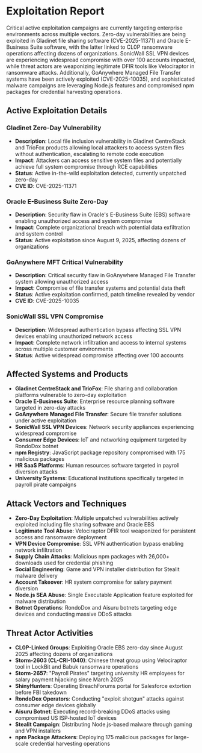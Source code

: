 # Exploitation Report

Critical active exploitation campaigns are currently targeting enterprise environments across multiple vectors. Zero-day vulnerabilities are being exploited in Gladinet file sharing software (CVE-2025-11371) and Oracle E-Business Suite software, with the latter linked to CL0P ransomware operations affecting dozens of organizations. SonicWall SSL VPN devices are experiencing widespread compromise with over 100 accounts impacted, while threat actors are weaponizing legitimate DFIR tools like Velociraptor in ransomware attacks. Additionally, GoAnywhere Managed File Transfer systems have been actively exploited (CVE-2025-10035), and sophisticated malware campaigns are leveraging Node.js features and compromised npm packages for credential harvesting operations.

## Active Exploitation Details

### Gladinet Zero-Day Vulnerability
- **Description**: Local file inclusion vulnerability in Gladinet CentreStack and TrioFox products allowing local attackers to access system files without authentication, escalating to remote code execution
- **Impact**: Attackers can access sensitive system files and potentially achieve full system compromise through RCE capabilities
- **Status**: Active in-the-wild exploitation detected, currently unpatched zero-day
- **CVE ID**: CVE-2025-11371

### Oracle E-Business Suite Zero-Day
- **Description**: Security flaw in Oracle's E-Business Suite (EBS) software enabling unauthorized access and system compromise
- **Impact**: Complete organizational breach with potential data exfiltration and system control
- **Status**: Active exploitation since August 9, 2025, affecting dozens of organizations

### GoAnywhere MFT Critical Vulnerability
- **Description**: Critical security flaw in GoAnywhere Managed File Transfer system allowing unauthorized access
- **Impact**: Compromise of file transfer systems and potential data theft
- **Status**: Active exploitation confirmed, patch timeline revealed by vendor
- **CVE ID**: CVE-2025-10035

### SonicWall SSL VPN Compromise
- **Description**: Widespread authentication bypass affecting SSL VPN devices enabling unauthorized network access
- **Impact**: Complete network infiltration and access to internal systems across multiple customer environments
- **Status**: Active widespread compromise affecting over 100 accounts

## Affected Systems and Products

- **Gladinet CentreStack and TrioFox**: File sharing and collaboration platforms vulnerable to zero-day exploitation
- **Oracle E-Business Suite**: Enterprise resource planning software targeted in zero-day attacks
- **GoAnywhere Managed File Transfer**: Secure file transfer solutions under active exploitation
- **SonicWall SSL VPN Devices**: Network security appliances experiencing widespread compromise
- **Consumer Edge Devices**: IoT and networking equipment targeted by RondoDox botnet
- **npm Registry**: JavaScript package repository compromised with 175 malicious packages
- **HR SaaS Platforms**: Human resources software targeted in payroll diversion attacks
- **University Systems**: Educational institutions specifically targeted in payroll pirate campaigns

## Attack Vectors and Techniques

- **Zero-Day Exploitation**: Multiple unpatched vulnerabilities actively exploited including file sharing software and Oracle EBS
- **Legitimate Tool Abuse**: Velociraptor DFIR tool weaponized for persistent access and ransomware deployment
- **VPN Device Compromise**: SSL VPN authentication bypass enabling network infiltration
- **Supply Chain Attacks**: Malicious npm packages with 26,000+ downloads used for credential phishing
- **Social Engineering**: Game and VPN installer distribution for Stealit malware delivery
- **Account Takeover**: HR system compromise for salary payment diversion
- **Node.js SEA Abuse**: Single Executable Application feature exploited for malware distribution
- **Botnet Operations**: RondoDox and Aisuru botnets targeting edge devices and conducting massive DDoS attacks

## Threat Actor Activities

- **CL0P-Linked Groups**: Exploiting Oracle EBS zero-day since August 2025 affecting dozens of organizations
- **Storm-2603 (CL-CRI-1040)**: Chinese threat group using Velociraptor tool in LockBit and Babuk ransomware operations
- **Storm-2657**: "Payroll Pirates" targeting university HR employees for salary payment hijacking since March 2025
- **ShinyHunters**: Operating BreachForums portal for Salesforce extortion before FBI takedown
- **RondoDox Operators**: Conducting "exploit shotgun" attacks against consumer edge devices globally
- **Aisuru Botnet**: Executing record-breaking DDoS attacks using compromised US ISP-hosted IoT devices
- **Stealit Campaign**: Distributing Node.js-based malware through gaming and VPN installers
- **npm Package Attackers**: Deploying 175 malicious packages for large-scale credential harvesting operations
